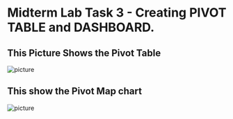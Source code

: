 # Midterm Lab Task 3 - Creating PIVOT TABLE and DASHBOARD.

## This Picture Shows the Pivot Table
![picture](https://github.com/Zomue/Zomue/blob/main/Image/Screenshot%202025-03-14%20224753.png) 

## This show the Pivot Map chart 
![picture](https://github.com/Zomue/Zomue/blob/main/Image/Screenshot%202025-03-14%20224742.png)
